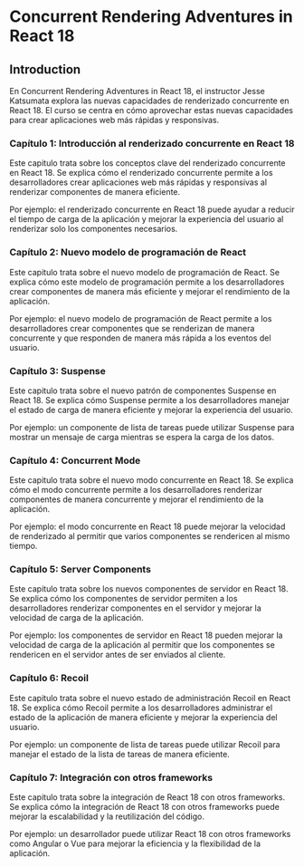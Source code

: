 # Concurrent Rendering Adventures in React 18

## Introduction

En Concurrent Rendering Adventures in React 18, el instructor Jesse Katsumata explora las nuevas capacidades de renderizado concurrente en React 18. El curso se centra en cómo aprovechar estas nuevas capacidades para crear aplicaciones web más rápidas y responsivas.

### Capítulo 1: Introducción al renderizado concurrente en React 18

Este capitulo trata sobre los conceptos clave del renderizado concurrente en React 18. Se explica cómo el renderizado concurrente permite a los desarrolladores crear aplicaciones web más rápidas y responsivas al renderizar componentes de manera eficiente.

Por ejemplo: el renderizado concurrente en React 18 puede ayudar a reducir el tiempo de carga de la aplicación y mejorar la experiencia del usuario al renderizar solo los componentes necesarios.

### Capítulo 2: Nuevo modelo de programación de React

Este capitulo trata sobre el nuevo modelo de programación de React. Se explica cómo este modelo de programación permite a los desarrolladores crear componentes de manera más eficiente y mejorar el rendimiento de la aplicación.

Por ejemplo: el nuevo modelo de programación de React permite a los desarrolladores crear componentes que se renderizan de manera concurrente y que responden de manera más rápida a los eventos del usuario.

### Capítulo 3: Suspense

Este capitulo trata sobre el nuevo patrón de componentes Suspense en React 18. Se explica cómo Suspense permite a los desarrolladores manejar el estado de carga de manera eficiente y mejorar la experiencia del usuario.

Por ejemplo: un componente de lista de tareas puede utilizar Suspense para mostrar un mensaje de carga mientras se espera la carga de los datos.

### Capítulo 4: Concurrent Mode

Este capitulo trata sobre el nuevo modo concurrente en React 18. Se explica cómo el modo concurrente permite a los desarrolladores renderizar componentes de manera concurrente y mejorar el rendimiento de la aplicación.

Por ejemplo: el modo concurrente en React 18 puede mejorar la velocidad de renderizado al permitir que varios componentes se rendericen al mismo tiempo.

### Capítulo 5: Server Components

Este capitulo trata sobre los nuevos componentes de servidor en React 18. Se explica cómo los componentes de servidor permiten a los desarrolladores renderizar componentes en el servidor y mejorar la velocidad de carga de la aplicación.

Por ejemplo: los componentes de servidor en React 18 pueden mejorar la velocidad de carga de la aplicación al permitir que los componentes se rendericen en el servidor antes de ser enviados al cliente.

### Capítulo 6: Recoil

Este capitulo trata sobre el nuevo estado de administración Recoil en React 18. Se explica cómo Recoil permite a los desarrolladores administrar el estado de la aplicación de manera eficiente y mejorar la experiencia del usuario.

Por ejemplo: un componente de lista de tareas puede utilizar Recoil para manejar el estado de la lista de tareas de manera eficiente.

### Capítulo 7: Integración con otros frameworks

Este capitulo trata sobre la integración de React 18 con otros frameworks. Se explica cómo la integración de React 18 con otros frameworks puede mejorar la escalabilidad y la reutilización del código.

Por ejemplo: un desarrollador puede utilizar React 18 con otros frameworks como Angular o Vue para mejorar la eficiencia y la flexibilidad de la aplicación.
